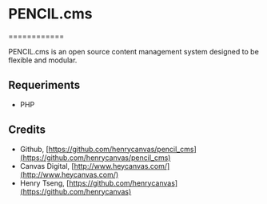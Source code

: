 # PENCIL.cms
============

PENCIL.cms is an open source content management system designed to be flexible and modular.  


Requeriments
------------

* PHP


Credits
-------

  * Github, [https://github.com/henrycanvas/pencil_cms](https://github.com/henrycanvas/pencil_cms)
  * Canvas Digital, [http://www.heycanvas.com/](http://www.heycanvas.com/)
  * Henry Tseng, [https://github.com/henrycanvas](https://github.com/henrycanvas)